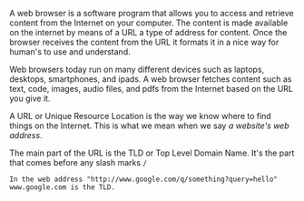 A web browser is a software program that allows you to access and retrieve content from the Internet
on your computer. The content is made available on the internet by means of a URL a type of address for content.
Once the browser receives the content from the URL it formats it in a nice way for human's to use and understand.

Web browsers today run on many different devices such as laptops, desktops, smartphones, and ipads.
A web browser fetches content such as text, code, images, audio files, and pdfs from the Internet based on
the URL you give it. 

A URL or Unique Resource Location is the way we know where to find things on the Internet.
This is what we mean when we say _a website's web address_.

The main part of the URL is the TLD or Top Level Domain Name. It's the part
that comes before any slash marks `/` 

    In the web address "http://www.google.com/q/something?query=hello"
    www.google.com is the TLD.

    